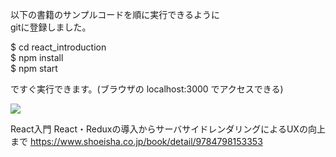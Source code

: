 
以下の書籍のサンプルコードを順に実行できるように  
gitに登録しました。  
  
$ cd react_introduction  
$ npm install  
$ npm start  

ですぐ実行できます。(ブラウザの localhost:3000 でアクセスできる) 

<img src="https://www.seshop.com/static/images/product/21028/L.png">

React入門 React・Reduxの導入からサーバサイドレンダリングによるUXの向上まで
<a href="https://www.shoeisha.co.jp/book/detail/9784798153353" target="_blank">https://www.shoeisha.co.jp/book/detail/9784798153353</a>






